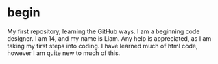 # begin
My first repository, learning the GitHub ways.
I am a beginning code designer. I am 14, and my name is Liam. Any help is appreciated, as I am taking my first steps into coding. I have learned much of html code, however I am quite new to much of this.
